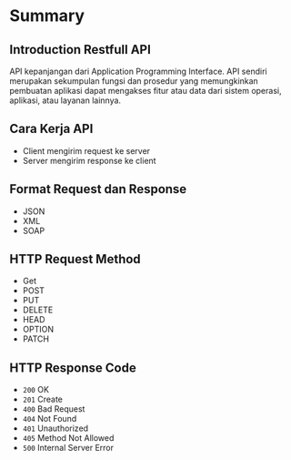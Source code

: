 # Summary

## Introduction Restfull API

API kepanjangan dari Application Programming Interface. API sendiri merupakan sekumpulan fungsi dan prosedur yang memungkinkan pembuatan aplikasi dapat mengakses fitur atau data dari sistem operasi, aplikasi, atau layanan lainnya.

## Cara Kerja API

- Client mengirim request ke server
- Server mengirim response ke client

## Format Request dan Response

- JSON
- XML
- SOAP

## HTTP Request Method

- Get
- POST
- PUT
- DELETE
- HEAD
- OPTION
- PATCH

## HTTP Response Code

- `200` OK
- `201` Create
- `400` Bad Request
- `404` Not Found
- `401` Unauthorized
- `405` Method Not Allowed
- `500` Internal Server Error
